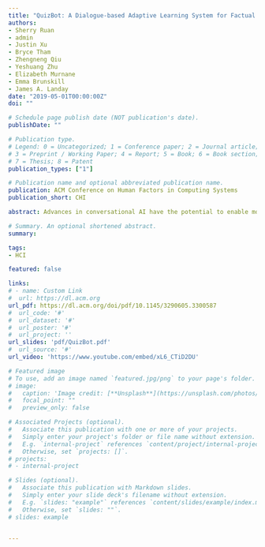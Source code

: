 ```yaml
---
title: "QuizBot: A Dialogue-based Adaptive Learning System for Factual Knowledge"
authors:
- Sherry Ruan
- admin
- Justin Xu
- Bryce Tham
- Zhengneng Qiu
- Yeshuang Zhu
- Elizabeth Murnane
- Emma Brunskill
- James A. Landay
date: "2019-05-01T00:00:00Z"
doi: ""

# Schedule page publish date (NOT publication's date).
publishDate: ""

# Publication type.
# Legend: 0 = Uncategorized; 1 = Conference paper; 2 = Journal article;
# 3 = Preprint / Working Paper; 4 = Report; 5 = Book; 6 = Book section;
# 7 = Thesis; 8 = Patent
publication_types: ["1"]

# Publication name and optional abbreviated publication name.
publication: ACM Conference on Human Factors in Computing Systems
publication_short: CHI

abstract: Advances in conversational AI have the potential to enable more engaging and effective ways to teach factual knowledge. To investigate this hypothesis, we created QuizBot, a dialogue-based agent that helps students learn factual knowledge in science, safety, and English vocabulary. We evaluated QuizBot with 76 students through two within-subject studies against a flashcard app, the traditional medium for learning factual knowledge. Though both systems used the same algorithm for sequencing materials, QuizBot led to students recognizing (and recalling) over 20% more correct answers than when students used the flashcard app. Using a conversational agent is more time consuming to practice with; but in a second study, of their own volition, students spent 2.6x more time learning with QuizBot than with flashcards and reported preferring it strongly for casual learning. Our results in this second study showed QuizBot yielded improved learning gains over flashcards on recall. These results suggest that educational chatbot systems may have beneficial use, particularly for learning outside of traditional settings.

# Summary. An optional shortened abstract.
summary:

tags:
- HCI

featured: false

links:
# - name: Custom Link
#  url: https://dl.acm.org
url_pdf: https://dl.acm.org/doi/pdf/10.1145/3290605.3300587
#  url_code: '#'
#  url_dataset: '#'
#  url_poster: '#'
#  url_project: ''
url_slides: 'pdf/QuizBot.pdf'
#  url_source: '#'
url_video: 'https://www.youtube.com/embed/xL6_CTiD2DU'

# Featured image
# To use, add an image named `featured.jpg/png` to your page's folder.
# image:
#   caption: 'Image credit: [**Unsplash**](https://unsplash.com/photos/pLCdAaMFLTE)'
#   focal_point: ""
#   preview_only: false

# Associated Projects (optional).
#   Associate this publication with one or more of your projects.
#   Simply enter your project's folder or file name without extension.
#   E.g. `internal-project` references `content/project/internal-project/index.md`.
#   Otherwise, set `projects: []`.
# projects:
# - internal-project

# Slides (optional).
#   Associate this publication with Markdown slides.
#   Simply enter your slide deck's filename without extension.
#   E.g. `slides: "example"` references `content/slides/example/index.md`.
#   Otherwise, set `slides: ""`.
# slides: example


---
```



<!-- {{% callout note %}}
Click the *Cite* button above to demo the feature to enable visitors to import publication metadata into their reference management software.
{{% /callout %}}

{{% callout note %}}
Create your slides in Markdown - click the *Slides* button to check out the example.
{{% /callout %}}

Supplementary notes can be added here, including [code, math, and images](https://wowchemy.com/docs/writing-markdown-latex/). -->
